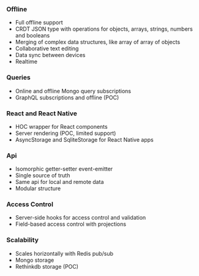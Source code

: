 ### Offline
- Full offline support
- CRDT JSON type with operations for objects, arrays, strings, numbers and booleans
- Merging of complex data structures, like array of array of objects
- Collaborative text editing
- Data sync between devices
- Realtime

### Queries
- Online and offline Mongo query subscriptions
- GraphQL subscriptions and offline (POC)

### React and React Native
- HOC wrapper for React components
- Server rendering (POC, limited support)
- AsyncStorage and SqliteStorage for React Native apps

### Api
- Isomorphic getter-setter event-emitter
- Single source of truth
- Same api for local and remote data
- Modular structure

### Access Control
- Server-side hooks for access control and validation
- Field-based access control with projections

### Scalability
- Scales horizontally with Redis pub/sub
- Mongo storage
- Rethinkdb storage (POC)
